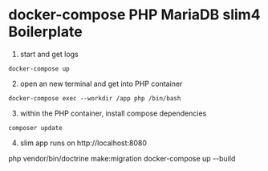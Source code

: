 # docker-compose PHP MariaDB slim4 Boilerplate

1. start and get logs

```
docker-compose up
```

2. open an new terminal and get into PHP container

```
docker-compose exec --workdir /app php /bin/bash
```

3. within the PHP container, install compose dependencies

```
composer update
```

4. slim app runs on http://localhost:8080







php vendor/bin/doctrine make:migration
docker-compose up --build 

